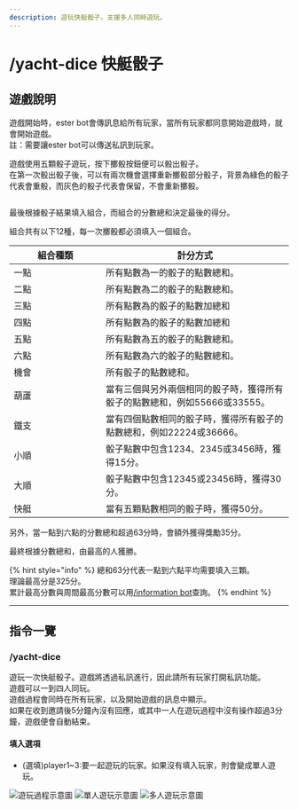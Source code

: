 ```yaml
---
description: 遊玩快艇骰子。支援多人同時遊玩。
---
```


# /yacht-dice 快艇骰子

## 遊戲說明

遊戲開始時，ester bot會傳訊息給所有玩家，當所有玩家都同意開始遊戲時，就會開始遊戲。\
註：需要讓ester bot可以傳送私訊到玩家。

遊戲使用五顆骰子遊玩，按下擲骰按鈕便可以骰出骰子。\
在第一次骰出骰子後，可以有兩次機會選擇重新擲骰部分骰子，背景為綠色的骰子代表會重骰，而灰色的骰子代表會保留，不會重新擲骰。

<div align="left">

<img src="https://cdn.discordapp.com/attachments/848902789681381416/967687660586029096/unknown.png" alt="">

</div>

最後根據骰子結果填入組合，而組合的分數總和決定最後的得分。

組合共有以下12種，每一次擲骰都必須填入一個組合。

<table><thead><tr><th width="150">組合種類</th><th>計分方式</th></tr></thead><tbody><tr><td>一點</td><td>所有點數為一的骰子的點數總和。</td></tr><tr><td>二點</td><td>所有點數為二的骰子的點數總和。</td></tr><tr><td>三點</td><td>所有點數為的骰子的點數加總和</td></tr><tr><td>四點</td><td>所有點數為的骰子的點數加總和</td></tr><tr><td>五點</td><td>所有點數為五的骰子的點數總和。</td></tr><tr><td>六點</td><td>所有點數為六的骰子的點數總和。</td></tr><tr><td>機會</td><td>所有骰子的點數總和。</td></tr><tr><td>葫蘆</td><td>當有三個與另外兩個相同的骰子時，獲得所有骰子的點數總和，例如55666或33555。</td></tr><tr><td>鐵支</td><td>當有四個點數相同的骰子時，獲得所有骰子的點數總和，例如22224或36666。</td></tr><tr><td>小順</td><td>骰子點數中包含1234、2345或3456時，獲得15分。</td></tr><tr><td>大順</td><td>骰子點數中包含12345或23456時，獲得30分。</td></tr><tr><td>快艇</td><td>當有五顆點數相同的骰子時，獲得50分。</td></tr></tbody></table>

另外，當一點到六點的分數總和超過63分時，會額外獲得獎勵35分。

最終根據分數總和，由最高的人獲勝。

{% hint style="info" %}
總和63分代表一點到六點平均需要填入三顆。\
理論最高分是325分。\
累計最高分數與周間最高分數可以用[/information bot](../other-function/information.md#information-bot)查詢。
{% endhint %}

***

## 指令一覽

### /yacht-dice

遊玩一次快艇骰子。遊戲將透過私訊進行，因此請所有玩家打開私訊功能。\
遊戲可以一到四人同玩。\
遊戲過程會同時在所有玩家，以及開始遊戲的訊息中顯示。\
如果在收到邀請後5分鐘內沒有回應，或其中一人在遊玩過程中沒有操作超過3分鐘，遊戲便會自動結束。

#### 填入選項

* (選填)player1\~3:要一起遊玩的玩家。如果沒有填入玩家，則會變成單人遊玩。

<div align="left">

<img src="https://cdn.discordapp.com/attachments/848902789681381416/967694186604269608/unknown.png" alt="遊玩過程示意圖">

 

<img src="https://cdn.discordapp.com/attachments/848902789681381416/967692437994766386/unknown.png" alt="單人遊玩示意圖">

 

<img src="https://cdn.discordapp.com/attachments/848902789681381416/967692973334753280/unknown.png" alt="多人遊玩示意圖">

</div>
